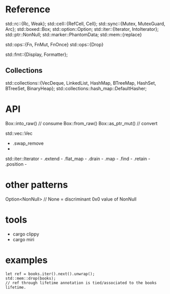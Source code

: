 # Reference

std::rc::{Rc, Weak}; 
std::cell::{RefCell, Cell}; 
std::sync::{Mutex, MutexGuard, Arc}; 
std::boxed::Box; 
std::option::Option; 
std::iter::{Iterator, IntoIterator}; 
std::ptr::NonNull; 
std::marker::PhantomData; 
std::mem::{replace}

std::ops::{Fn, FnMut, FnOnce}
std::ops::{Drop}

std::fmt::{Display, Formatter};

## Collections
std::collections::{VecDeque, LinkedList, HashMap, BTreeMap, HashSet, BTreeSet, BinaryHeap};
std::collections::hash_map::DefaultHasher; 


# API
Box::into_raw() // consume
Box::from_raw()
Box::as_ptr_mut() // convert

std::vec::Vec
- .swap_remove
-  

std::iter::Iterator
    - .extend
    - .flat_map
    - .drain 
    - .map
    - .find
    - .retain 
    - .position
    - 

# other patterns
Option<NonNull<T>> // None = discriminant 0x0 value of NonNull
 

# tools
- cargo clippy
- cargo miri

# examples
```
let ref = books.iter().next().unwrap(); 
std::mem::drop(books); 
// ref through lifetime annotation is tied/associated to the books lifetime. 
```